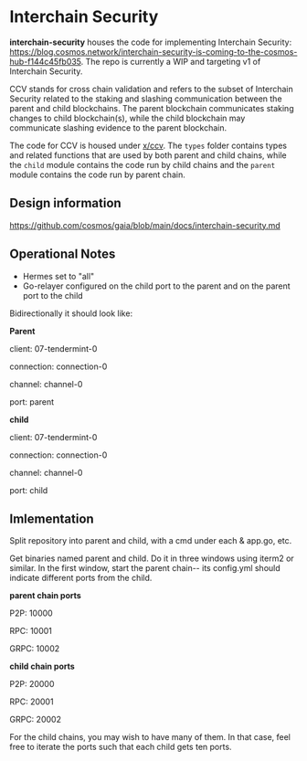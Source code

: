 # Interchain Security

**interchain-security** houses the code for implementing Interchain Security: https://blog.cosmos.network/interchain-security-is-coming-to-the-cosmos-hub-f144c45fb035. The repo is currently a WIP and targeting v1 of Interchain Security.

CCV stands for cross chain validation and refers to the subset of Interchain Security related to the staking and slashing communication between the parent and child blockchains. The parent blockchain communicates staking changes to child blockchain(s), while the child blockchain may communicate slashing evidence to the parent blockchain.

The code for CCV is housed under [x/ccv](./x/ccv). The `types` folder contains types and related functions that are used by both parent and child chains, while the `child` module contains the code run by child chains and the `parent` module contains the code run by parent chain.


## Design information

https://github.com/cosmos/gaia/blob/main/docs/interchain-security.md



## Operational Notes

* Hermes set to "all"
* Go-relayer configured on the child port to the parent and on the parent port to the child

Bidirectionally it should look like:

**Parent**

client: 07-tendermint-0

connection: connection-0

channel: channel-0

port: parent

**child**

client: 07-tendermint-0

connection: connection-0

channel: channel-0

port: child


## Imlementation

Split repository into parent and child, with a cmd under each & app.go, etc.

Get binaries named parent and child.  Do it in three windows using iterm2 or similar.  In the first window, start the parent chain-- its config.yml should indicate different ports from the child.  


**parent chain ports**

P2P: 10000

RPC: 10001

GRPC: 10002



**child chain ports**

P2P: 20000

RPC: 20001

GRPC: 20002

For the child chains, you may wish to have many of them.  In that case, feel free to iterate the ports such that each child gets ten ports.


